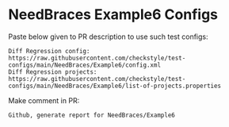 # NeedBraces Example6 Configs
Paste below given to PR description to use such test configs:
```
Diff Regression config: https://raw.githubusercontent.com/checkstyle/test-configs/main/NeedBraces/Example6/config.xml
Diff Regression projects: https://raw.githubusercontent.com/checkstyle/test-configs/main/NeedBraces/Example6/list-of-projects.properties
```
Make comment in PR:
```
Github, generate report for NeedBraces/Example6
```
